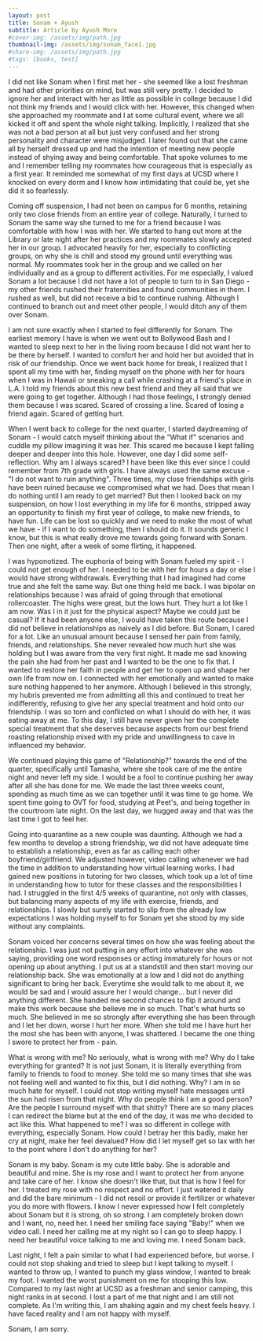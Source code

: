 ```yaml
---
layout: post
title: Sonam + Ayush
subtitle: Article by Ayush More
#cover-img: /assets/img/path.jpg
thumbnail-img: /assets/img/sonam_face1.jpg
#share-img: /assets/img/path.jpg
#tags: [books, test]
---
```


I did not like Sonam when I first met her - she seemed like a lost freshman and had other priorities on mind, but was still very pretty. I decided to ignore her and interact with her as little as possible in college because I did not think my friends and I would click with her. However, this changed when she approached my roommate and I at some cultural event, where we all kicked it off and spent the whole night talking. Implicitly, I realized that she was not a bad person at all but just very confused and her strong personality and character were misjudged. I later found out that she came all by herself dressed up and had the intention of meeting new people instead of shying away and being comfortable. That spoke volumes to me and I remember telling my roommates how courageous that is especially as a first year. It reminded me somewhat of my first days at UCSD where I knocked on every dorm and I know how intimidating that could be, yet she did it so fearlessly. 

Coming off suspension, I had not been on campus for 6 months, retaining only two close friends from an entire year of college. Naturally, I turned to Sonam the same way she turned to me for a friend because I was comfortable with how I was with her. We started to hang out more at the Library or late night after her practices and my roommates slowly accepted her in our group. I advocated heavily for her, especially to conflicting groups, on why she is chill and stood my ground until everything was normal. My roommates took her in the group and we called on her individually and as a group to different activities. For me especially, I valued Sonam a lot because I did not have a lot of people to turn to in San Diego - my other friends rushed their fraternities and found communities in them. I rushed as well, but did not receive a bid to continue rushing. Although I continued to branch out and meet other people, I would ditch any of them over Sonam.

I am not sure exactly when I started to feel differently for Sonam. The earliest memory I have is when we went out to Bollywood Bash and I wanted to sleep next to her in the living room because I did not want her to be there by herself. I wanted to comfort her and hold her but avoided that in risk of our friendship. Once we went back home for break, I realized that I spent all my time with her, finding myself on the phone with her for hours when I was in Hawaii or sneaking a call while crashing at a friend's place in L.A. I told my friends about this new best friend and they all said that we were going to get together. Although I had those feelings, I strongly denied them because I was scared. Scared of crossing a line. Scared of losing a friend again. Scared of getting hurt. 

When I went back to college for the next quarter, I started daydreaming of Sonam - I would catch myself thinking about the "What if" scenarios and cuddle my pillow imagining it was her. This scared me because I kept falling deeper and deeper into this hole. However, one day I did some self-reflection. Why am I always scared? I have been like this ever since I could remember from 7th grade with girls. I have always used the same excuse -  "I do not want to ruin anything". Three times, my close friendships with girls have been ruined because we compromised what we had. Does that mean I do nothing until I am ready to get married? But then I looked back on my suspension, on how I lost everything in my life for 6 months, stripped away an opportunity to finish my first year of college, to make new friends, to have fun. Life can be lost so quickly and we need to make the most of what we have - if I want to do something, then I should do it. It sounds generic I know, but this is what really drove me towards going forward with Sonam. Then one night, after a week of some flirting, it happened. 

I was hyponotized. The euphoria of being with Sonam fueled my spirit - I could not get enough of her. I needed to be with her for hours a day or else I would have strong withdrawals. Everything that I had imagined had come true and she felt the same way. But one thing held me back. I was bipolar on relationships because I was afraid of going through that emotional rollercoaster. The highs were great, but the lows hurt. They hurt a lot like I am now. Was I in it just for the physical aspect? Maybe we could just be casual? If it had been anyone else, I would have taken this route because I did not believe in relationships as naively as I did before. But Sonam, I cared for a lot. Like an unusual amount because I sensed her pain from family, friends, and relationships. She never revealed how much hurt she was holding but I was aware from the very first night. It made me sad knowing the pain she had from her past and I wanted to be the one to fix that. I wanted to restore her faith in people and get her to open up and shape her own life from now on. I connected with her emotionally and wanted to make sure nothing happened to her anymore. Although I believed in this strongly, my hubris prevented me from admitting all this and continued to treat her indifferently, refusing to give her any special treatment and hold onto our friendship. I was so torn and conflicted on what I should do with her, it was eating away at me. To this day, I still have never given her the complete special treatment that she deserves because aspects from our best friend roasting relationship mixed with my pride and unwillingness to cave in influenced my behavior. 

We continued playing this game of "Relationship?" towards the end of the quarter, specifically until Tamasha, where she took care of me the entire night and never left my side. I would be a fool to continue pushing her away after all she has done for me. We made the last three weeks count, spending as much time as we can together until it was time to go home. We spent time going to OVT for food, studying at Peet's, and being together in the courtroom late night. On the last day, we hugged away and that was the last time I got to feel her. 

Going into quarantine as a new couple was daunting. Although we had a few months to develop a strong friendship, we did not have adequate time to establish a relationship, even as far as calling each other boyfriend/girlfriend. We adjusted however, video calling whenever we had the time in addition to understanding how virtual learning works. I had gained new positions in tutoring for two classes, which took up a lot of time in understanding how to tutor for these classes and the responsibilities I had. I struggled in the first 4/5 weeks of quarantine, not only with classes, but balancing many aspects of my life with exercise, friends, and relationships. I slowly but surely started to slip from the already low expectations I was holding myself to for Sonam yet she stood by my side without any complaints.

Sonam voiced her concerns several times on how she was feeling about the relationship. I was just not putting in any effort into whatever she was saying, providing one word responses or acting immaturely for hours or not opening up about anything. I put us at a standstill and then start moving our relationship back. She was emotionally at a low and I did not do anything significant to bring her back. Everytime she would talk to me about it, we would be sad and I would assure her I would change... but I never did anything different. She handed me second chances to flip it around and make this work because she believe me in so much. That's what hurts so much. She believed in me so strongly after everything she has been through and I let her down, worse I hurt her more. When she told me I have hurt her the most she has been with anyone, I was shattered. I became the one thing I swore to protect her from - pain. 

What is wrong with me? No seriously, what is wrong with me? Why do I take everything for granted? It is not just Sonam, it is literally everything from family to friends to food to money. She told me so many times that she was not feeling well and wanted to fix this, but I did nothing. Why? I am in so much hate for myself. I could not stop writing myself hate messages until the sun had risen from that night. Why do people think I am a good person? Are the people I surround myself with that shitty? There are so many places I can redirect the blame but at the end of the day, it was me who decided to act like this. What happened to me? I was so different in college with everything, especially Sonam. How could I betray her this badly, make her cry at night, make her feel devalued? How did I let myself get so lax with her to the point where I don't do anything for her? 

Sonam is my baby. Sonam is my cute little baby. She is adorable and beautiful and mine. She is my rose and I want to protect her from anyone and take care of her. I know she doesn't like that, but that is how I feel for her. I treated my rose with no respect and no effort. I just watered it daily and did the bare minimum - I did not resoil or provide it fertilizer or whatever you do more with flowers. I know I never expressed how I felt completely about Sonam but it is strong, oh so strong. I am completely broken down and I want, no, need her. I need her smiling face saying "Baby!" when we video call. I need her calling me at my night so I can go to sleep happy. I need her beautiful voice talking to me and loving me. I need Sonam back.

Last night, I felt a pain similar to what I had experienced before, but worse. I could not stop shaking and tried to sleep but I kept talking to myself. I wanted to throw up, I wanted to punch my glass window, I wanted to break my foot. I wanted the worst punishment on me for stooping this low. Compared to my last night at UCSD as a freshman and senior camping, this night ranks in at second. I lost a part of me that night and I am still not complete. As I'm writing this, I am shaking again and my chest feels heavy. I have faced reality and I am not happy with myself.

Sonam, I am sorry.
